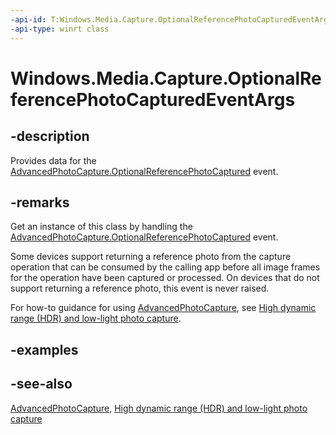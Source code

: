 ```yaml
---
-api-id: T:Windows.Media.Capture.OptionalReferencePhotoCapturedEventArgs
-api-type: winrt class
---
```


<!-- Class syntax.
public class OptionalReferencePhotoCapturedEventArgs : Windows.Media.Capture.IOptionalReferencePhotoCapturedEventArgs
-->

# Windows.Media.Capture.OptionalReferencePhotoCapturedEventArgs

## -description
Provides data for the [AdvancedPhotoCapture.OptionalReferencePhotoCaptured](optionalreferencephotocapturedeventargs.md) event.

## -remarks
Get an instance of this class by handling the [AdvancedPhotoCapture.OptionalReferencePhotoCaptured](optionalreferencephotocapturedeventargs.md) event.

Some devices support returning a reference photo from the capture operation that can be consumed by the calling app before all image frames for the operation have been captured or processed. On devices that do not support returning a reference photo, this event is never raised.

For how-to guidance for using [AdvancedPhotoCapture](advancedphotocapture.md), see [High dynamic range (HDR) and low-light photo capture](https://msdn.microsoft.com/windows/uwp/audio-video-camera/high-dynamic-range-hdr-photo-capture).

## -examples

## -see-also
[AdvancedPhotoCapture](advancedphotocapture.md), [High dynamic range (HDR) and low-light photo capture](https://msdn.microsoft.com/windows/uwp/audio-video-camera/high-dynamic-range-hdr-photo-capture)